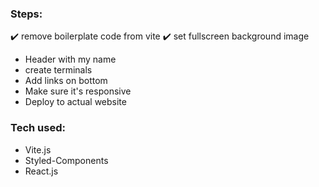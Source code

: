 ### Steps:
 ✔️ remove boilerplate code from vite
 ✔️ set fullscreen background image
 - Header with my name
 - create terminals
 - Add links on bottom
 - Make sure it's responsive
 - Deploy to actual website

 ### Tech used:
  - Vite.js
  - Styled-Components
  - React.js